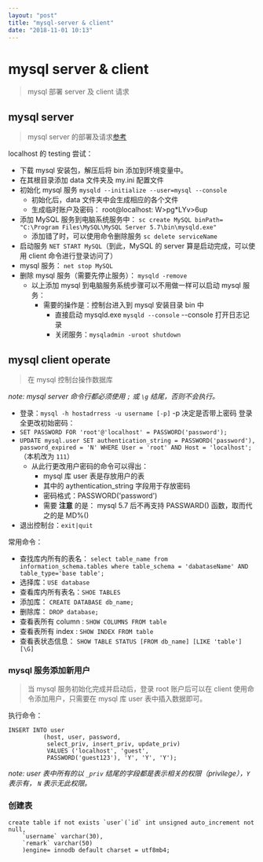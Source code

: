 ```yaml
---
layout: "post"
title: "mysql-server & client"
date: "2018-11-01 10:13"
---
```


# mysql server & client

> mysql 部署 server 及 client 请求

## mysql server

> mysql server 的部署及请求[参考](http://www.cnblogs.com/QingXiaxu/p/7987302.html)

localhost 的 testing 尝试：
- 下载 mysql 安装包，解压后将 bin 添加到环境变量中。
-  在其根目录添加 data 文件夹及 my.ini 配置文件
- 初始化 mysql 服务 `mysqld --initialize --user=mysql --console`
    - 初始化后，data 文件夹中会生成相应的各个文件
    - 生成临时账户及密码： root@localhost: W>pg*LYv>6up
- 添加 MySQL 服务到电脑系统服务中： `sc create MySQL binPath= "C:\Program Files\MySQL\MySQL Server 5.7\bin\mysqld.exe"`
    - 添加错了时，可以使用命令删除服务 `sc delete serviceName`
- 启动服务 `NET START MySQL`（到此，MySQL 的 server 算是启动完成，可以使用 client 命令进行登录访问了）
- mysql 服务： `net stop MySQL`
- 删除 mysql 服务（需要先停止服务）： `mysqld -remove`
    - 以上添加 mysql 到电脑服务系统步骤可以不用做一样可以启动 mysql 服务：
        - 需要的操作是：控制台进入到 mysql 安装目录 bin 中
            - 直接启动 mysqld.exe `mysqld --console` --console 打开日志记录
            - 关闭服务：`mysqladmin -uroot shutdown`



## mysql client operate

> 在 mysql 控制台操作数据库

_note: mysql server 命令行都必须使用 `;`  或 `\g` 结尾，否则不会执行。_

- 登录：`mysql -h hostadrress -u username [-p]` -p 决定是否带上密码
登录全更改初始密码：
- `SET PASSWORD FOR 'root'@'localhost' = PASSWORD('password');`
- `UPDATE mysql.user SET authentication_string = PASSWORD('password'), password_expired = 'N' WHERE User = 'root' AND Host = 'localhost';` （本机改为 `111`）
    - 从此行更改用户密码的命令可以得出：
        - mysql 库 user 表是存放用户的表
        - 其中的 aythentication_string 字段用于存放密码
        - 密码格式：PASSWORD('password')
        - 需要 **注意** 的是： mysql 5.7 后不再支持 PASSWARD() 函数，取而代之的是 MD%()
- 退出控制台：`exit|quit`


常用命令：
- 查找库内所有的表名： `select table_name from information_schema.tables where table_schema = 'dabataseName' AND table_type='base table';`
- 选择库：`USE database`
- 查看库内所有表名：`SHOE TABLES`
- 添加库： `CREATE DATABASE db_name;`
- 删除库： `DROP database;`
- 查看表所有 column : `SHOW COLUMNS FROM table`
- 查看表所有 index : `SHOW INDEX FROM table`
- 查看表状态信息： `SHOW TABLE STATUS [FROM db_name] [LIKE 'table'] [\G]`

### mysql 服务添加新用户

> 当 mysql 服务初始化完成并启动后，登录 root 账户后可以在 client 使用命令添加用户，只需要在 mysql 库 user 表中插入数据即可。

执行命令：
```
INSERT INTO user
          (host, user, password,
           select_priv, insert_priv, update_priv)
           VALUES ('localhost', 'guest',
           PASSWORD('guest123'), 'Y', 'Y', 'Y');
   ```

   _note: user 表中所有的以 `_priv` 结尾的字段都是表示相关的权限（privilege），`Y` 表示有， `N` 表示无此权限。_



### 创建表

```
create table if not exists `user`(`id` int unsigned auto_increment not null,
    `username` varchar(30),
    `remark` varchar(50)
    )engine= innodb default charset = utf8mb4;
```
